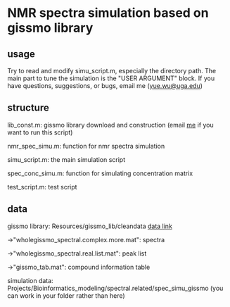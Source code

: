 # NMR spectra simulation based on gissmo library

## usage

Try to read and modify simu_script.m, especially the directory path. The main part to tune the simulation is the "USER ARGUMENT" block. If you have questions, suggestions, or bugs, email me (yue.wu@uga.edu)

## structure

lib_const.m: gissmo library download and construction (email [me](Yue.Wu@uga.edu) if you want to run this script)

nmr_spec_simu.m: function for nmr spectra simulation

simu_script.m: the main simulation script

spec_conc_simu.m: function for simulating concentration matrix

test_script.m: test script


## data

gissmo library: Resources/gissmo_lib/cleandata [data link](https://www.dropbox.com/sh/yejij55ijd599ar/AABd2rydCWKwEwiLPAJnC4v-a?dl=0)

->"wholegissmo_spectral.complex.more.mat": spectra

->"wholegissmo_spectral.real.list.mat": peak list

->"gissmo_tab.mat": compound information table

simulation data: Projects/Bioinformatics_modeling/spectral.related/spec_simu_gissmo (you can work in your folder rather than here)
